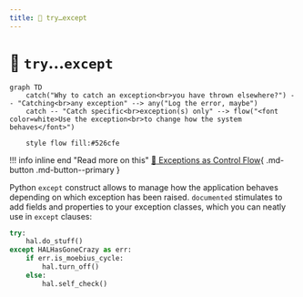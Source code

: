 ```yaml
---
title: 🏀 try…except
---
```


# :basketball: `try`…`except`

```mermaid
graph TD
    catch("Why to catch an exception<br>you have thrown elsewhere?") -- "Catching<br>any exception" --> any("Log the error, maybe")
    catch -- "Catch specific<br>exception(s) only" --> flow("<font color=white>Use the exception<br>to change how the system behaves</font>")
    
    style flow fill:#526cfe
```

!!! info inline end "Read more on this"
    [:paperclip: Exceptions as Control Flow](https://blog.cerebralab.com/Exceptions_as_control_flow){ .md-button .md-button--primary }

Python `except` construct allows to manage how the application behaves depending on which exception has been raised. `documented` stimulates to add fields and properties to your exception classes, which you can neatly use in `except` clauses:

```python
try:
    hal.do_stuff()
except HALHasGoneCrazy as err:
    if err.is_moebius_cycle:
        hal.turn_off()
    else:
        hal.self_check()
```
